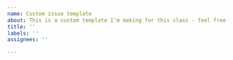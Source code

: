 ```yaml
---
name: Custom issue template
about: This is a custom template I'm making for this class - feel free to delete later
title: ''
labels: ''
assignees: ''

---
```



